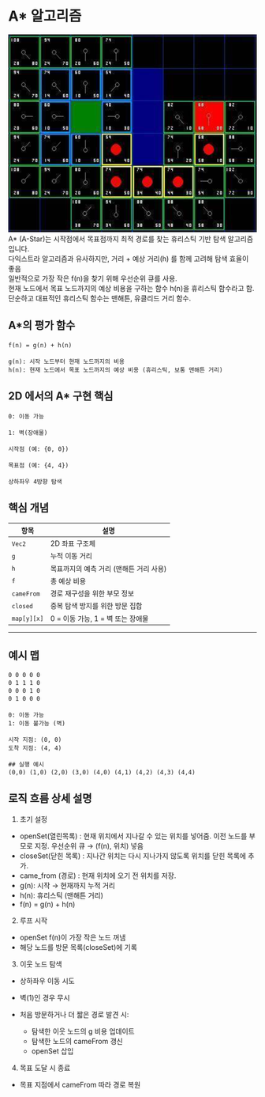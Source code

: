 # A* 알고리즘   
<img
  src="./img/astart.png"
  width="600"
  height="400"
/>   
A* (A-Star)는 시작점에서 목표점까지 최적 경로를 찾는 휴리스틱 기반 탐색 알고리즘입니다.   
다익스트라 알고리즘과 유사하지만, 거리 + 예상 거리(h) 를 함께 고려해 탐색 효율이 좋음   
일반적으로 가장 작은 f(n)을 찾기 위해 우선순위 큐를 사용.   
현재 노드에서 목표 노드까지의 예상 비용을 구하는 함수 h(n)을 휴리스틱 함수라고 함.   
단순하고 대표적인 휴리스틱 함수는 맨해튼, 유클리드 거리 함수.   

## A*의 평가 함수
```
f(n) = g(n) + h(n)

g(n): 시작 노드부터 현재 노드까지의 비용   
h(n): 현재 노드에서 목표 노드까지의 예상 비용 (휴리스틱, 보통 맨해튼 거리)
```

## 2D 에서의 A* 구현 핵심
```
0: 이동 가능

1: 벽(장애물)

시작점 (예: {0, 0})

목표점 (예: {4, 4})

상하좌우 4방향 탐색
```

## 핵심 개념

| 항목 | 설명 |
|------|------|
| `Vec2` | 2D 좌표 구조체 |
| `g`     | 누적 이동 거리 |
| `h`     | 목표까지의 예측 거리 (맨해튼 거리 사용) |
| `f`     | 총 예상 비용 |
| `cameFrom` | 경로 재구성을 위한 부모 정보 |
| `closed` | 중복 탐색 방지를 위한 방문 집합 |
| `map[y][x]` | 0 = 이동 가능, 1 = 벽 또는 장애물 |

---

## 예시 맵

```text
0 0 0 0 0
0 1 1 1 0
0 0 0 1 0
0 1 0 0 0   

0: 이동 가능   
1: 이동 불가능 (벽)   

시작 지점: (0, 0)
도착 지점: (4, 4)

## 실행 예시
(0,0) (1,0) (2,0) (3,0) (4,0) (4,1) (4,2) (4,3) (4,4)
```


## 로직 흐름 상세 설명
1. 초기 설정   
- openSet(열린목록) : 현재 위치에서 지나갈 수 있는 위치를 넣어줌. 이전 노드를 부모로 지정. 우선순위 큐 → (f(n), 위치) 넣음
- closeSet(닫힌 목록) : 지나간 위치는 다시 지나가지 않도록 위치를 닫힌 목록에 추가.
- came_from (경로) : 현재 위치에 오기 전 위치를 저장.
- g(n): 시작 → 현재까지 누적 거리   
- h(n): 휴리스틱 (맨해튼 거리)   
- f(n) = g(n) + h(n)   

2. 루프 시작   
- openSet f(n)이 가장 작은 노드 꺼냄   
- 해당 노드를 방문 목록(closeSet)에 기록    

3. 이웃 노드 탐색   
- 상하좌우 이동 시도   
- 벽(1)인 경우 무시   

- 처음 방문하거나 더 짧은 경로 발견 시:   
   - 탐색한 이웃 노드의 g 비용 업데이트   
   - 탐색한 노드의 cameFrom 갱신   
   - openSet 삽입
   
4. 목표 도달 시 종료   
- 목표 지점에서 cameFrom 따라 경로 복원   



